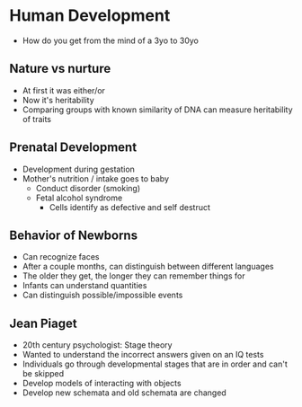 # Human Development
* How do you get from the mind of a 3yo to 30yo

## Nature vs nurture
* At first it was either/or
* Now it's heritability
* Comparing groups with known similarity of DNA can measure heritability of traits

## Prenatal Development
* Development during gestation
* Mother's nutrition / intake goes to baby
  * Conduct disorder (smoking)
  * Fetal alcohol syndrome
    * Cells identify as defective and self destruct

## Behavior of Newborns
* Can recognize faces
* After a couple months, can distinguish between different languages
* The older they get, the longer they can remember things for
* Infants can understand quantities
* Can distinguish possible/impossible events

## Jean Piaget
* 20th century psychologist: Stage theory
* Wanted to understand the incorrect answers given on an IQ tests
* Individuals go through developmental stages that are in order and can't be skipped
* Develop models of interacting with objects
* Develop new schemata and old schemata are changed
